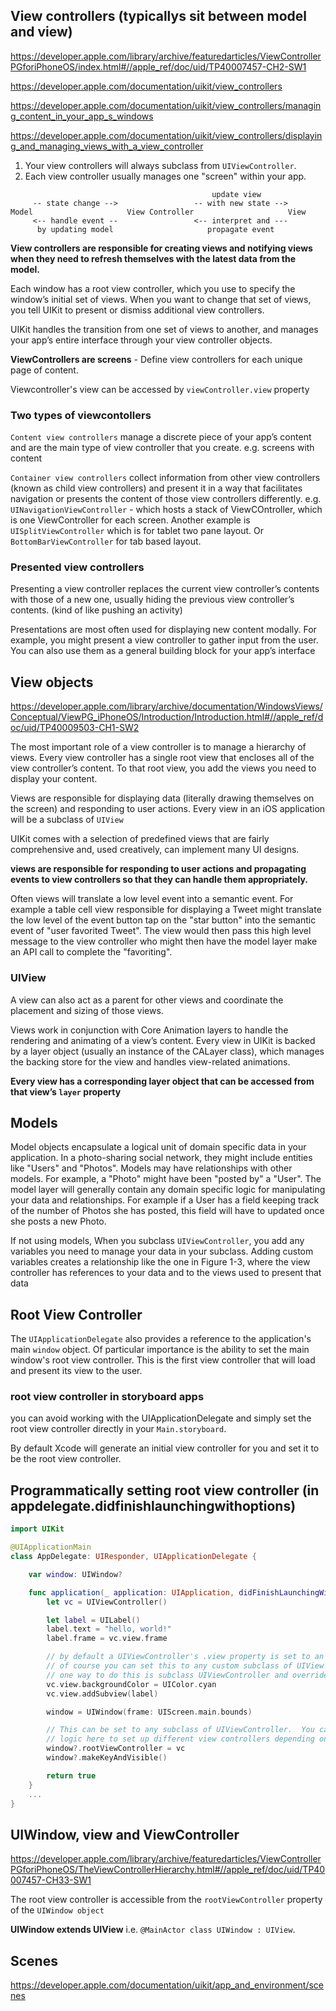 
## View controllers (typicallys sit between model and view)

https://developer.apple.com/library/archive/featuredarticles/ViewControllerPGforiPhoneOS/index.html#//apple_ref/doc/uid/TP40007457-CH2-SW1

https://developer.apple.com/documentation/uikit/view_controllers

https://developer.apple.com/documentation/uikit/view_controllers/managing_content_in_your_app_s_windows

https://developer.apple.com/documentation/uikit/view_controllers/displaying_and_managing_views_with_a_view_controller

1. Your view controllers will always subclass from `UIViewController`. 
2. Each view controller usually manages one "screen" within your app. 
```
                                             update view
     -- state change -->                 -- with new state -->
Model                     View Controller                     View
     <-- handle event --                 <-- interpret and ---
      by updating model                     propagate event
```

**View controllers are responsible for creating views and notifying views when they need to refresh themselves with the latest data from the model.**

Each window has a root view controller, which you use to specify the window’s initial set of views. When you want to change that set of views, you tell UIKit to present or dismiss additional view controllers.

UIKit handles the transition from one set of views to another, and manages your app’s entire interface through your view controller objects.

**ViewControllers are screens** - Define view controllers for each unique page of content.

Viewcontroller's view can be accessed by `viewController.view` property

### Two types of viewcontollers

`Content view controllers` manage a discrete piece of your app’s content and are the main type of view controller that you create. e.g. screens with content

`Container view controllers` collect information from other view controllers (known as child view controllers) and present it in a way that facilitates navigation or presents the content of those view controllers differently. e.g. `UINavigationViewController` - which hosts a stack of ViewCOntroller, which is one ViewController for each screen. Another example is `UISplitViewController` which is for tablet two pane layout. Or `BottomBarViewController` for tab based layout.

### Presented view controllers

Presenting a view controller replaces the current view controller’s contents with those of a new one, usually hiding the previous view controller’s contents. (kind of like pushing an activity)

Presentations are most often used for displaying new content modally. For example, you might present a view controller to gather input from the user. You can also use them as a general building block for your app’s interface

## View objects

https://developer.apple.com/library/archive/documentation/WindowsViews/Conceptual/ViewPG_iPhoneOS/Introduction/Introduction.html#//apple_ref/doc/uid/TP40009503-CH1-SW2

The most important role of a view controller is to manage a hierarchy of views. Every view controller has a single root view that encloses all of the view controller’s content. To that root view, you add the views you need to display your content.



Views are responsible for displaying data (literally drawing themselves on the screen) and responding to user actions. Every view in an iOS application will be a subclass of `UIView`

UIKit comes with a selection of predefined views that are fairly comprehensive and, used creatively, can implement many UI designs.

**views are responsible for responding to user actions and propagating events to view controllers so that they can handle them appropriately.**

Often views will translate a low level event into a semantic event. For example a table cell view responsible for displaying a Tweet might translate the low level of the event button tap on the "star button" into the semantic event of "user favorited Tweet". The view would then pass this high level message to the view controller who might then have the model layer make an API call to complete the "favoriting".

### UIView

A view can also act as a parent for other views and coordinate the placement and sizing of those views.

Views work in conjunction with Core Animation layers to handle the rendering and animating of a view’s content. Every view in UIKit is backed by a layer object (usually an instance of the CALayer class), which manages the backing store for the view and handles view-related animations.

**Every view has a corresponding layer object that can be accessed from that view’s `layer` property**



## Models

Model objects encapsulate a logical unit of domain specific data in your application. In a photo-sharing social network, they might include entities like "Users" and "Photos". Models may have relationships with other models. For example, a "Photo" might have been "posted by" a "User". The model layer will generally contain any domain specific logic for manipulating your data and relationships. For example if a User has a field keeping track of the number of Photos she has posted, this field will have to updated once she posts a new Photo.

If not using models,
When you subclass `UIViewController`, you add any variables you need to manage your data in your subclass. Adding custom variables creates a relationship like the one in Figure 1-3, where the view controller has references to your data and to the views used to present that data

## Root View Controller

The `UIApplicationDelegate` also provides a reference to the application's main `window` object. 
Of particular importance is the ability to set the main window's root view controller. This is the first view controller that will load and present its view to the user.

### root view controller in storyboard apps

you can avoid working with the UIApplicationDelegate and simply set the root view controller directly in your `Main.storyboard`.

By default Xcode will generate an initial view controller for you and set it to be the root view controller.


## Programmatically setting root view controller (in appdelegate.didfinishlaunchingwithoptions)

```swift
import UIKit

@UIApplicationMain
class AppDelegate: UIResponder, UIApplicationDelegate {

    var window: UIWindow?

    func application(_ application: UIApplication, didFinishLaunchingWithOptions launchOptions: [UIApplicationLaunchOptionsKey: Any]?) -> Bool {
        let vc = UIViewController()

        let label = UILabel()
        label.text = "hello, world!"
        label.frame = vc.view.frame

        // by default a UIViewController's .view property is set to an instance of UIView
        // of course you can set this to any custom subclass of UIView
        // one way to do this is subclass UIViewController and override the loadView method
        vc.view.backgroundColor = UIColor.cyan
        vc.view.addSubview(label)

        window = UIWindow(frame: UIScreen.main.bounds)

        // This can be set to any subclass of UIViewController.  You can also use conditional
        // logic here to set up different view controllers depending on application state
        window?.rootViewController = vc
        window?.makeKeyAndVisible()

        return true
    }
    ...
}
```

## UIWindow, view and ViewController

https://developer.apple.com/library/archive/featuredarticles/ViewControllerPGforiPhoneOS/TheViewControllerHierarchy.html#//apple_ref/doc/uid/TP40007457-CH33-SW1

The root view controller is accessible from the `rootViewController` property of the `UIWindow object`

**UIWindow extends UIView** i.e. `@MainActor class UIWindow : UIView`.

## Scenes

https://developer.apple.com/documentation/uikit/app_and_environment/scenes